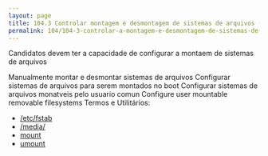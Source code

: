 ```yaml
---
layout: page
title: 104.3 Controlar montagem e desmontagem de sistemas de arquivos (Peso 3)
permalink: 104/104-3-controlar-a-montagem-e-desmontagem-de-sistemas-de-arquivos
---
```



Candidatos devem ter a capacidade de configurar a montaem de sistemas de arquivos


Manualmente montar e desmontar sistemas de arquivos
Configurar sistemas de arquivos para serem montados no boot
Configurar sistemas de arquivos monatveis pelo usuario comun
Configure user mountable removable filesystems
Termos e Utilitários:

* [/etc/fstab](#)
* [/media/](#)
* [mount](#)
* [umount](#)